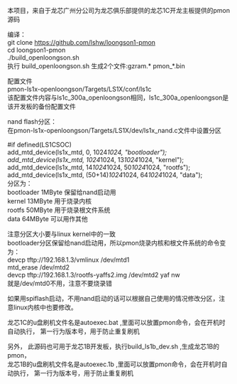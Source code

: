 本项目，来自于龙芯广州分公司为龙芯俱乐部提供的龙芯1C开龙主板提供的pmon源码  
  
编译：  
 git clone https://github.com/lshw/loongson1-pmon  
 cd loongson1-pmon  
 ./build_openloongson.sh  
 执行 build_openloongson.sh 生成2个文件:gzram.* pmon_*.bin  
  
配置文件  
 pmon-ls1x-openloongson/Targets/LS1X/conf/ls1c  
 该配置文件内容与ls1c_300a_openloongson相同，ls1c_300a_openloongson是该开发板的备份配置文件  
  
nand flash分区：  
  在pmon-ls1x-openloongson/Targets/LS1X/dev/ls1x_nand.c文件中设置分区  
  
  #if defined(LS1CSOC)  
	add_mtd_device(ls1x_mtd, 0, 1024*1024, "bootloader");  
	add_mtd_device(ls1x_mtd, 1024*1024, 13*1024*1024, "kernel");  
	add_mtd_device(ls1x_mtd, 14*1024*1024, 50*1024*1024, "rootfs");  
	add_mtd_device(ls1x_mtd, (50+14)*1024*1024, 64*1024*1024, "data");  
  分区为：  
  bootloader 1MByte  保留给nand启动用  
  kernel 13MByte  用于烧录内核    
  rootfs 50MByte  用于烧录根文件系统  
  data 64MByte 可以用作其他  
  
  注意分区大小要与linux kernel中的一致  
  bootloader分区保留给nand启动用，所以pmon烧录内核和根文件系统的命令变为：  
  devcp tftp://192.168.1.3/vmlinux /dev/mtd1  
  mtd_erase /dev/mtd2  
  devcp tftp://192.168.1.3/rootfs-yaffs2.img /dev/mtd2 yaf nw  
  就是/dev/mtd0不用，注意不要烧录错  
  
  如果用spiflash启动，不用nand启动的话可以根据自己使用的情况修改分区，注意linux内核中也要修改。 

龙芯1C的u盘刷机文件名是autoexec.bat ,里面可以放置pmon命令，会在开机时自动执行， 第一行为版本号，用于防止重复刷机  



另外， 此源码也可用于龙芯1B开发板，执行build_ls1b_dev.sh ,生成龙芯1B的pmon，  
龙芯1B的u盘刷机文件名是autoexec.1b ,里面可以放置pmon命令，会在开机时自动执行， 第一行为版本号，用于防止重复刷机  

